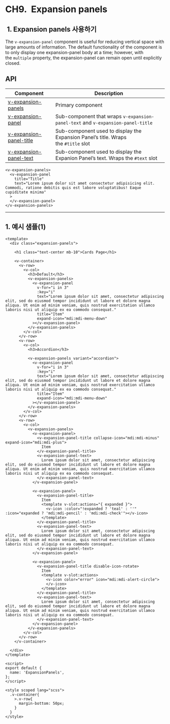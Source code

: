 # CH9.  Expansion panels

  

  

  

##  1. Expansion panels 사용하기

  

The `v-expansion-panel` component is useful for reducing vertical space with large amounts of information. The default functionality of the component is to only display one expansion-panel body at a time; however, with the `multiple` property, the expansion-panel can remain open until explicitly closed.

  

  

## API

| Component | Description |
| --- | --- |
| [v-expansion-panels](https://vuetifyjs.com/en/api/v-expansion-panels/) | Primary component |
| [v-expansion-panel](https://vuetifyjs.com/en/api/v-expansion-panel/) | Sub-component that wraps `v-expansion-panel-text` and `v-expansion-panel-title` |
| [v-expansion-panel-title](https://vuetifyjs.com/en/api/v-expansion-panel-title/) | Sub-component used to display the Expansion Panel’s title. Wraps the `#title` slot |
| [v-expansion-panel-text](https://vuetifyjs.com/en/api/v-expansion-panel-text/) | Sub-component used to display the Expanion Panel’s text. Wraps the `#text` slot |

  

  

```
<v-expansion-panels>
  <v-expansion-panel
    title="Title"
    text="Lorem ipsum dolor sit amet consectetur adipisicing elit. Commodi, ratione debitis quis est labore voluptatibus! Eaque cupiditate minima"
  >
  </v-expansion-panel>
</v-expansion-panels>
```

  

  

* * *

  

  

## 1\. 예시 샘플(1)

  

```
<template>
  <div class="expansion-panels">
    
    <h1 class="text-center mb-10">Cards Page</h1>

    <v-container>
      <v-row>
        <v-col>
          <h3>Default</h3>
          <v-expansion-panels>
            <v-expansion-panel
              v-for="i in 3"
              :key="i"
              text="Lorem ipsum dolor sit amet, consectetur adipiscing elit, sed do eiusmod tempor incididunt ut labore et dolore magna aliqua. Ut enim ad minim veniam, quis nostrud exercitation ullamco laboris nisi ut aliquip ex ea commodo consequat."
              title="Item" 
              expand-icon="mdi:mdi-menu-down"
            ></v-expansion-panel>
          </v-expansion-panels>
        </v-col>
      </v-row>
      <v-row>
        <v-col>
          <h3>Accordion</h3>

          <v-expansion-panels variant="accordion">
            <v-expansion-panel
              v-for="i in 3"
              :key="i"
              text="Lorem ipsum dolor sit amet, consectetur adipiscing elit, sed do eiusmod tempor incididunt ut labore et dolore magna aliqua. Ut enim ad minim veniam, quis nostrud exercitation ullamco laboris nisi ut aliquip ex ea commodo consequat."
              title="Item" 
              expand-icon="mdi:mdi-menu-down"
            ></v-expansion-panel>
          </v-expansion-panels>
        </v-col>
      </v-row>
      <v-row>
        <v-col>
          <v-expansion-panels>
            <v-expansion-panel>
              <v-expansion-panel-title collapse-icon="mdi:mdi-minus" expand-icon="mdi:mdi-plus">
                Item
              </v-expansion-panel-title>
              <v-expansion-panel-text>
                Lorem ipsum dolor sit amet, consectetur adipiscing elit, sed do eiusmod tempor incididunt ut labore et dolore magna aliqua. Ut enim ad minim veniam, quis nostrud exercitation ullamco laboris nisi ut aliquip ex ea commodo consequat.
              </v-expansion-panel-text>
            </v-expansion-panel>

            <v-expansion-panel>
              <v-expansion-panel-title>
                Item
                <template v-slot:actions="{ expanded }">
                  <v-icon :color="!expanded ? 'teal' : ''" :icon="expanded ? 'mdi:mdi-pencil' : 'mdi:mdi-check'"></v-icon>
                </template>
              </v-expansion-panel-title>
              <v-expansion-panel-text>
                Lorem ipsum dolor sit amet, consectetur adipiscing elit, sed do eiusmod tempor incididunt ut labore et dolore magna aliqua. Ut enim ad minim veniam, quis nostrud exercitation ullamco laboris nisi ut aliquip ex ea commodo consequat.
              </v-expansion-panel-text>
            </v-expansion-panel>

            <v-expansion-panel>
              <v-expansion-panel-title disable-icon-rotate>
                Item
                <template v-slot:actions>
                  <v-icon color="error" icon="mdi:mdi-alert-circle">
                  </v-icon>
                </template>
              </v-expansion-panel-title>
              <v-expansion-panel-text>
                Lorem ipsum dolor sit amet, consectetur adipiscing elit, sed do eiusmod tempor incididunt ut labore et dolore magna aliqua. Ut enim ad minim veniam, quis nostrud exercitation ullamco laboris nisi ut aliquip ex ea commodo consequat.
              </v-expansion-panel-text>
            </v-expansion-panel>
          </v-expansion-panels>
        </v-col>
      </v-row>
    </v-container>

  </div>
</template>

<script>
export default {
  name: 'ExpansionPanels',
};
</script>

<style scoped lang="scss">
  .v-container{
    >.v-row{
      margin-bottom: 50px;
    }
  }
</style>
```